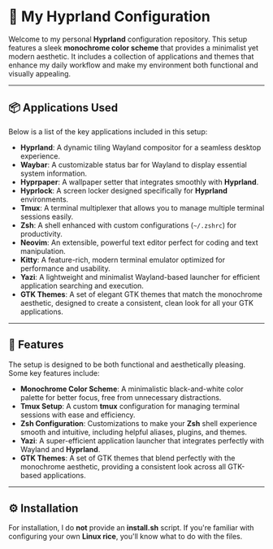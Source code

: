 # 🌿 My Hyprland Configuration

Welcome to my personal **Hyprland** configuration repository. This setup features a sleek **monochrome color scheme** that provides a minimalist yet modern aesthetic. It includes a collection of applications and themes that enhance my daily workflow and make my environment both functional and visually appealing.

---

## 📦 Applications Used

Below is a list of the key applications included in this setup:

- **Hyprland**: A dynamic tiling Wayland compositor for a seamless desktop experience.
- **Waybar**: A customizable status bar for Wayland to display essential system information.
- **Hyprpaper**: A wallpaper setter that integrates smoothly with **Hyprland**.
- **Hyprlock**: A screen locker designed specifically for **Hyprland** environments.
- **Tmux**: A terminal multiplexer that allows you to manage multiple terminal sessions easily.
- **Zsh**: A shell enhanced with custom configurations (`~/.zshrc`) for productivity.
- **Neovim**: An extensible, powerful text editor perfect for coding and text manipulation.
- **Kitty**: A feature-rich, modern terminal emulator optimized for performance and usability.
- **Yazi**: A lightweight and minimalist Wayland-based launcher for efficient application searching and execution.
- **GTK Themes**: A set of elegant GTK themes that match the monochrome aesthetic, designed to create a consistent, clean look for all your GTK applications.

---

## 🌟 Features

The setup is designed to be both functional and aesthetically pleasing. Some key features include:

- **Monochrome Color Scheme**: A minimalistic black-and-white color palette for better focus, free from unnecessary distractions.
- **Tmux Setup**: A custom **tmux** configuration for managing terminal sessions with ease and efficiency.
- **Zsh Configuration**: Customizations to make your **Zsh** shell experience smooth and intuitive, including helpful aliases, plugins, and themes.
- **Yazi**: A super-efficient application launcher that integrates perfectly with Wayland and **Hyprland**.
- **GTK Themes**: A set of GTK themes that blend perfectly with the monochrome aesthetic, providing a consistent look across all GTK-based applications.

---

## ⚙️ Installation

For installation, I do **not** provide an **install.sh** script. If you're familiar with configuring your own **Linux rice**, you'll know what to do with the files.
